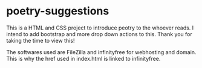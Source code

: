 # poetry-suggestions
This is a HTML and CSS project to introduce peotry to the whoever reads.
I intend to add bootstrap and more drop down actions to this.
Thank you for taking the time to view this!

The softwares used are FileZilla and infinityfree for webhosting and domain.
This is why the href used in index.html is linked to infinityfree.
